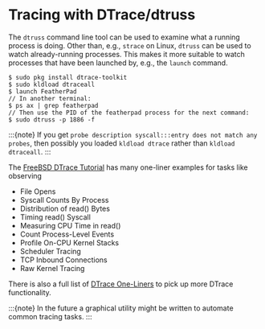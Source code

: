 # Tracing with DTrace/dtruss

The `dtruss` command line tool can be used to examine what a running process is doing. Other than, e.g., `strace` on Linux, `dtruss` can be used to watch already-running processes. This makes it more suitable to watch processes that have been launched by, e.g., the `launch` command.

```console
$ sudo pkg install dtrace-toolkit
$ sudo kldload dtraceall
$ launch FeatherPad
// In another terminal:
$ ps ax | grep featherpad
// Then use the PID of the featherpad process for the next command:
$ sudo dtruss -p 1886 -f
```


:::{note}
If you get `probe description syscall:::entry does not match any probes`, then possibly you loaded `kldload dtrace` rather than `kldload dtraceall`.
:::

The [FreeBSD DTrace Tutorial](https://wiki.freebsd.org/DTrace/Tutorial) has many one-liner examples for tasks like observing

* File Opens
* Syscall Counts By Process
* Distribution of read() Bytes
* Timing read() Syscall
* Measuring CPU Time in read()
* Count Process-Level Events
* Profile On-CPU Kernel Stacks
* Scheduler Tracing
* TCP Inbound Connections
* Raw Kernel Tracing

There is also a full list of [DTrace One-Liners](https://wiki.freebsd.org/DTrace/One-Liners) to pick up more DTrace functionality.

:::{note}
In the future a graphical utility might be written to automate common tracing tasks.
:::

